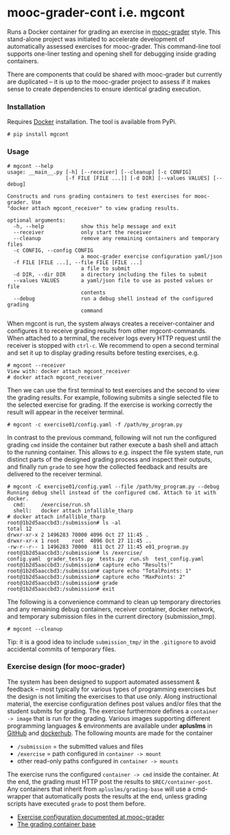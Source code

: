 # mooc-grader-cont i.e. mgcont

Runs a Docker container for grading an exercise in
[mooc-grader](https://github.com/apluslms/mooc-grader/) style. This stand-alone
project was initiated to accelerate development of automatically assessed
exercises for mooc-grader. This command-line tool supports one-liner testing
and opening shell for debugging inside grading containers.

There are components that could be shared with mooc-grader but currently are
duplicated – it is up to the mooc-grader project to assess if it makes sense to
create dependencies to ensure identical grading execution.


### Installation

Requires [Docker](https://www.docker.com/) installation. The tool is available
from PyPi.

    # pip install mgcont

### Usage

    # mgcont --help
    usage: __main__.py [-h] [--receiver] [--cleanup] [-c CONFIG]
                       [-f FILE [FILE ...]] [-d DIR] [--values VALUES] [--debug]

    Constructs and runs grading containers to test exercises for mooc-grader. Use
    "docker attach mgcont_receiver" to view grading results.

    optional arguments:
      -h, --help            show this help message and exit
      --receiver            only start the receiver
      --cleanup             remove any remaining containers and temporary files
      -c CONFIG, --config CONFIG
                            a mooc-grader exercise configuration yaml/json
      -f FILE [FILE ...], --file FILE [FILE ...]
                            a file to submit
      -d DIR, --dir DIR     a directory including the files to submit
      --values VALUES       a yaml/json file to use as posted values or file
                            contents
      --debug               run a debug shell instead of the configured grading
                            command

When mgcont is run, the system always creates a receiver-container and
configures it to receive grading results from other mgcont-commands. When
attached to a terminal, the receiver logs every HTTP request until the receiver
is stopped with `ctrl-c`. We recommend to open a second terminal and set it up
to display grading results before testing exercises, e.g.

    # mgcont --receiver
    View with: docker attach mgcont_receiver
    # docker attach mgcont_receiver

Then we can use the first terminal to test exercises and the second to view the
grading results. For example, following submits a single selected file to the
selected exercise for grading. If the exercise is working correctly the result
will appear in the receiver terminal.

    # mgcont -c exercise01/config.yaml -f /path/my_program.py

In contrast to the previous command, following will not run the configured
grading `cmd` inside the container but rather execute a bash shell and attach
to the running container. This allows to e.g. inspect the file system state,
run distinct parts of the designed grading process and inspect their outputs,
and finally run `grade` to see how the collected feedback and results are
delivered to the receiver terminal.

    # mgcont -C exercise01/config.yaml --file /path/my_program.py --debug
    Running debug shell instead of the configured cmd. Attach to it with docker.
      cmd:     /exercise/run.sh
      shell:   docker attach infallible_tharp
    # docker attach infallible_tharp
    root@1b2d5aaccbd3:/submission# ls -al
    total 12
    drwxr-xr-x 2 1496283 70000 4096 Oct 27 11:45 .
    drwxr-xr-x 1 root    root  4096 Oct 27 11:45 ..
    -rw-r--r-- 1 1496283 70000  811 Oct 27 11:45 e01_program.py
    root@1b2d5aaccbd3:/submission# ls /exercise/
    config.yaml  grader_tests.py  tests.py  run.sh	test_config.yaml
    root@1b2d5aaccbd3:/submission# capture echo "Results!"
    root@1b2d5aaccbd3:/submission# capture echo "TotalPoints: 1"
    root@1b2d5aaccbd3:/submission# capture echo "MaxPoints: 2"
    root@1b2d5aaccbd3:/submission# grade
    root@1b2d5aaccbd3:/submission# exit

The following is a convenience command to clean up temporary directories and
any remaining debug containers, receiver container, docker network, and
temporary submission files in the current directory (submission_tmp).

    # mgcont --cleanup

Tip: it is a good idea to include `submission_tmp/` in the `.gitignore` to
avoid accidental commits of temporary files.

### Exercise design (for mooc-grader)

The system has been designed to support automated assessment & feedback – most
typically for various types of programming exercises but the design is not
limiting the exercises to that use only. Along instructional material, the
exercise configuration defines post values and/or files that the student
submits for grading. The exercise furthermore defines a `container -> image`
that is run for the grading. Various images supporting different programming
languages & environments are available under **apluslms** in
[GitHub](https://github.com/orgs/apluslms/repositories) and
[dockerhub](https://hub.docker.com/). The following mounts are made for the
container

* `/submission` = the submitted values and files
* `/exercise` = path configured in `container -> mount`
* other read-only paths configured in `container -> mounts`

The exercise runs the configured `container -> cmd` inside the container. At
the end, the grading must HTTP post the results to `$REC/container-post`. Any
containers that inherit from `apluslms/grading-base` will use a cmd-wrapper
that automatically posts the results at the end, unless grading scripts have
executed `grade` to post them before.

* [Exercise configuration documented at mooc-grader](https://github.com/apluslms/mooc-grader/tree/master/courses)
* [The grading container base](https://github.com/apluslms/grading-base)
